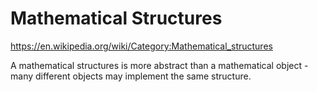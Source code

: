 # Mathematical Structures

https://en.wikipedia.org/wiki/Category:Mathematical_structures

A mathematical structures is more abstract than a mathematical object - many different objects may implement the same structure.

